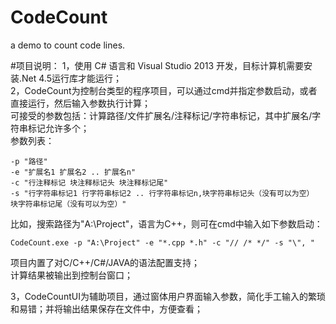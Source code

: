 # CodeCount
a demo to count code lines.

#项目说明：
1，使用 C# 语言和 Visual Studio 2013 开发，目标计算机需要安装.Net 4.5运行库才能运行；<br>
2，CodeCount为控制台类型的程序项目，可以通过cmd并指定参数启动，或者直接运行，然后输入参数执行计算；<br>
	可接受的参数包括：计算路径/文件扩展名/注释标记/字符串标记，其中扩展名/字符串标记允许多个；<br>
	参数列表：<br>
	
	-p "路径" 
	-e "扩展名1 扩展名2 .. 扩展名n" 
	-c "行注释标记 块注释标记头 块注释标记尾" 
	-s "行字符串标记1 行字符串标记2 .. 行字符串标记n,块字符串标记头（没有可以为空） 块字符串标记尾（没有可以为空）"
	
比如，搜索路径为"A:\Project"，语言为C++，则可在cmd中输入如下参数启动：
	
	CodeCount.exe -p "A:\Project" -e "*.cpp *.h" -c "// /* */" -s "\", "

项目内置了对C/C++/C#/JAVA的语法配置支持；<br>
计算结果被输出到控制台窗口；<br>

3，CodeCountUI为辅助项目，通过窗体用户界面输入参数，简化手工输入的繁琐和易错；并将输出结果保存在文件中，方便查看；
